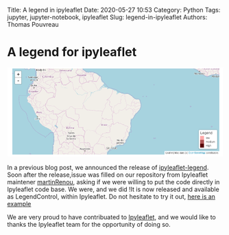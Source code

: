 Title: A legend in ipyleaflet
Date: 2020-05-27 10:53
Category: Python
Tags: jupyter, jupyter-notebook, ipyleaflet
Slug: legend-in-ipyleaflet
Authors: Thomas Pouvreau


# A legend for ipyleaflet

![image](/images/map_legend.png)

In a previous blog post, we announced the release of [ipyleaflet-legend](http://tech.weatherforce.org/blog/ipyleaflet-legend-release/). Soon after the release,issue was filled on our repository from Ipyleaflet maintener [martinRenou](https://github.com/martinRenou), asking if we were willing to put the code directly in Ipyleaflet code base. We were, and we did !It is now released and available as LegendControl, within Ipyleaflet. Do not hesitate to try it out, [here is an example](https://ipyleaflet.readthedocs.io/en/stable/api_reference/legend_control.html)

We are very proud to have contribuated to [Ipyleaflet](https://ipyleaflet.readthedocs.io/en/stable/), and we would like to thanks the Ipyleaflet team for the opportunity of doing so. 

